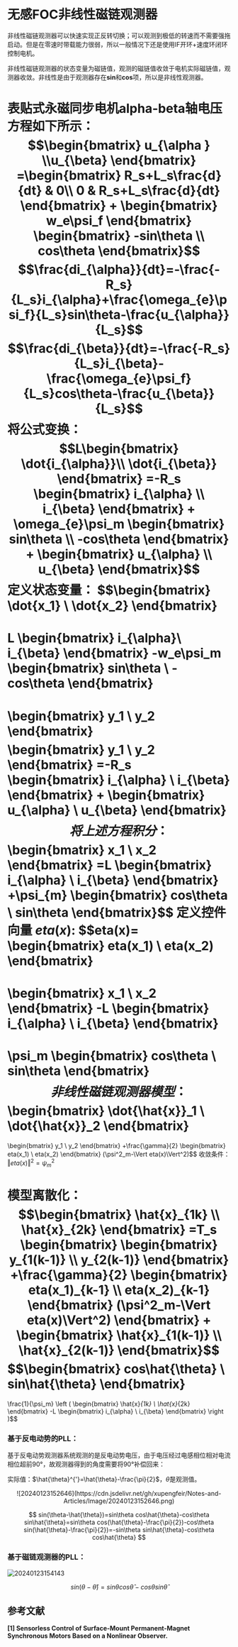# 无感FOC非线性磁链观测器

非线性磁链观测器可以快速实现正反转切换；可以观测到极低的转速而不需要强拖启动。但是在零速时带载能力很弱，所以一般情况下还是使用IF开环+速度环闭环控制电机。

非线性磁链观测器的状态变量为磁链值，观测的磁链值收敛于电机实际磁链值，观测器收敛。非线性是由于观测器存在**sin**和**cos**项，所以是非线性观测器。

表贴式永磁同步电机**alpha-beta**轴电压方程如下所示：
$$\begin{bmatrix}
 u_{\alpha }
\\u_{\beta}
\end{bmatrix}
=\begin{bmatrix}
 R_s+L_s\frac{d}{dt}  & 0\\
 0 & R_s+L_s\frac{d}{dt}
\end{bmatrix}
+
\begin{bmatrix}
w_e\psi_f 
\end{bmatrix}
\begin{bmatrix}
 -sin\theta \\
cos\theta
\end{bmatrix}$$
$$\frac{di_{\alpha}}{dt}=-\frac{-R_s}{L_s}i_{\alpha}+\frac{\omega_{e}\psi_f}{L_s}sin\theta-\frac{u_{\alpha}}{L_s}$$
$$\frac{di_{\beta}}{dt}=-\frac{-R_s}{L_s}i_{\beta}-\frac{\omega_{e}\psi_f}{L_s}cos\theta-\frac{u_{\beta}}{L_s}$$
将公式变换：
$$L\begin{bmatrix}
 \dot{i_{\alpha}}\\
 \dot{i_{\beta}}
\end{bmatrix}
=-R_s
\begin{bmatrix}
i_{\alpha} \\
i_{\beta}
\end{bmatrix}
+
\omega_{e}\psi_m
\begin{bmatrix}
sin\theta \\
-cos\theta
\end{bmatrix}
+
\begin{bmatrix}
u_{\alpha} \\
u_{\beta}
\end{bmatrix}$$
定义状态变量：
$$\begin{bmatrix}
\dot{x_1} \\
\dot{x_2}
\end{bmatrix}
=
L
\begin{bmatrix}
i_{\alpha}\\
i_{\beta}
\end{bmatrix}
-w_e\psi_m
\begin{bmatrix}
sin\theta \\
-cos\theta
\end{bmatrix}
=
\begin{bmatrix}
y_1 \\
y_2
\end{bmatrix}$$
$$\begin{bmatrix}
y_1 \\
y_2
\end{bmatrix}
=-R_s
\begin{bmatrix}
i_{\alpha} \\
i_{\beta}
\end{bmatrix}
+
\begin{bmatrix}
u_{\alpha} \\
u_{\beta}
\end{bmatrix}$$
将上述方程积分：
$$\begin{bmatrix}
x_1 \\
x_2
\end{bmatrix}
=L
\begin{bmatrix}
i_{\alpha} \\
i_{\beta}
\end{bmatrix}
+\psi_{m}
\begin{bmatrix}
cos\theta \\
sin\theta
\end{bmatrix}$$
定义控件向量 $eta(x)$:
$$eta(x)=
\begin{bmatrix}
eta(x_1) \\
eta(x_2)
\end{bmatrix}
=
\begin{bmatrix}
x_1 \\
x_2
\end{bmatrix}
-L
\begin{bmatrix}
i_{\alpha} \\
i_{\beta}
\end{bmatrix}
=
\psi_m
\begin{bmatrix}
cos\theta \\
sin\theta
\end{bmatrix}$$
非线性磁链观测器模型：
$$\begin{bmatrix}
\dot{\hat{x}}_1 \\
\dot{\hat{x}}_2
\end{bmatrix}
=
\begin{bmatrix}
y_1 \\
y_2
\end{bmatrix}
+\frac{\gamma}{2}
\begin{bmatrix}
eta(x_1) \\
eta(x_2)
\end{bmatrix}
(\psi^2_m-\Vert eta(x)\Vert^2)$$
收敛条件：$\Vert eta(x)\Vert^2=\psi^2_m$

模型离散化：
$$\begin{bmatrix}
\hat{x}_{1k} \\
\hat{x}_{2k}
\end{bmatrix}
=T_s
\begin{bmatrix}
\begin{bmatrix}
y_{1(k-1)} \\
y_{2(k-1)}
\end{bmatrix}
+\frac{\gamma}{2}
\begin{bmatrix}
eta(x_1)_{k-1} \\
eta(x_2)_{k-1}
\end{bmatrix}
(\psi^2_m-\Vert eta(x)\Vert^2)
\end{bmatrix}
+
\begin{bmatrix}
\hat{x}_{1(k-1)} \\
\hat{x}_{2(k-1)}
\end{bmatrix}$$
$$\begin{bmatrix}
cos\hat{\theta} \\
sin\hat{\theta}
\end{bmatrix}
=
\frac{1}{\psi_m}
\left (
\begin{bmatrix}
\hat{x}_{1k} \\
\hat{x}_{2k}
\end{bmatrix}
-L
\begin{bmatrix}
i_{\alpha} \\
i_{\beta}
\end{bmatrix}
\right )$$

### 基于反电动势的PLL：

基于反电动势观测器系统观测的是反电动势电压，由于电压经过电感相位相对电流相位超前90°，故观测器得到的角度需要将90°补偿回来：

实际值：$\hat{\theta}^{'}=\hat{\theta}-\frac{\pi}{2}$，$\hat{\theta}$是观测值。

<div align="center">
![20240123152646](https://cdn.jsdelivr.net/gh/xupengfeir/Notes-and-Articles/Image/20240123152646.png)
</div>

$$
sin(\theta-\hat{\theta})=sin\theta cos\hat{\theta}-cos\theta sin\hat{\theta}=sin\theta cos(\hat{\theta}-\frac{\pi}{2})-cos\theta sin(\hat{\theta}-\frac{\pi}{2})=-sin\theta sin\hat{\theta}-cos\theta cos\hat{\theta}
$$

### 基于磁链观测器的PLL：

![20240123154143](https://cdn.jsdelivr.net/gh/xupengfeir/Notes-and-Articles/Image/20240123154143.png)

$$sin(\theta-\hat{\theta})=sin\theta cos\hat{\theta}-cos\theta sin\hat{\theta}$$

## 参考文献

**[1] Sensorless Control of Surface-Mount Permanent-Magnet Synchronous Motors Based on a Nonlinear Observer.**
